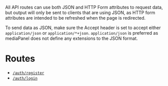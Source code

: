 All API routes can use both JSON and HTTP Form attributes to request data, but
output will only be sent to clients that are using JSON, as HTTP form
attributes are intended to be refreshed when the page is redirected.

To send data as JSON, make sure the Accept header is set to accept either
`application/json` or `application/*+json`. `application/json` is preferred as
mediaPanel does not define any extensions to the JSON format.

# Routes

- [`/auth/register`](routes/auth#register)
- [`/auth/login`](routes/auth#login)
